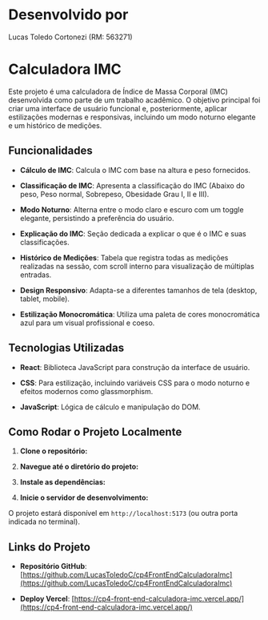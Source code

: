 # Desenvolvido por
Lucas Toledo Cortonezi (RM: 563271)

# Calculadora IMC

Este projeto é uma calculadora de Índice de Massa Corporal (IMC) desenvolvida como parte de um trabalho acadêmico. O objetivo principal foi criar uma interface de usuário funcional e, posteriormente, aplicar estilizações modernas e responsivas, incluindo um modo noturno elegante e um histórico de medições.

## Funcionalidades

- **Cálculo de IMC**: Calcula o IMC com base na altura e peso fornecidos.

- **Classificação de IMC**: Apresenta a classificação do IMC (Abaixo do peso, Peso normal, Sobrepeso, Obesidade Grau I, II e III).

- **Modo Noturno**: Alterna entre o modo claro e escuro com um toggle elegante, persistindo a preferência do usuário.

- **Explicação do IMC**: Seção dedicada a explicar o que é o IMC e suas classificações.

- **Histórico de Medições**: Tabela que registra todas as medições realizadas na sessão, com scroll interno para visualização de múltiplas entradas.

- **Design Responsivo**: Adapta-se a diferentes tamanhos de tela (desktop, tablet, mobile).

- **Estilização Monocromática**: Utiliza uma paleta de cores monocromática azul para um visual profissional e coeso.

## Tecnologias Utilizadas

- **React**: Biblioteca JavaScript para construção da interface de usuário.

- **CSS**: Para estilização, incluindo variáveis CSS para o modo noturno e efeitos modernos como glassmorphism.

- **JavaScript**: Lógica de cálculo e manipulação do DOM.

## Como Rodar o Projeto Localmente

1. **Clone o repositório:**

1. **Navegue até o diretório do projeto:**

1. **Instale as dependências:**

1. **Inicie o servidor de desenvolvimento:**

O projeto estará disponível em `http://localhost:5173` (ou outra porta indicada no terminal).

## Links do Projeto

- **Repositório GitHub**: [https://github.com/LucasToledoC/cp4FrontEndCalculadoraImc](https://github.com/LucasToledoC/cp4FrontEndCalculadoraImc)

- **Deploy Vercel**: [https://cp4-front-end-calculadora-imc.vercel.app/](https://cp4-front-end-calculadora-imc.vercel.app/)